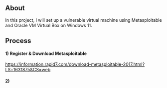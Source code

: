 ## About

In this project, I will set up a vulnerable virtual machine using Metasploitable and Oracle VM Virtual Box on Windows 11. 

## Process
#### 1) Register & Download Metasploitable 
https://information.rapid7.com/download-metasploitable-2017.html?LS=1631875&CS=web

#### 2)




